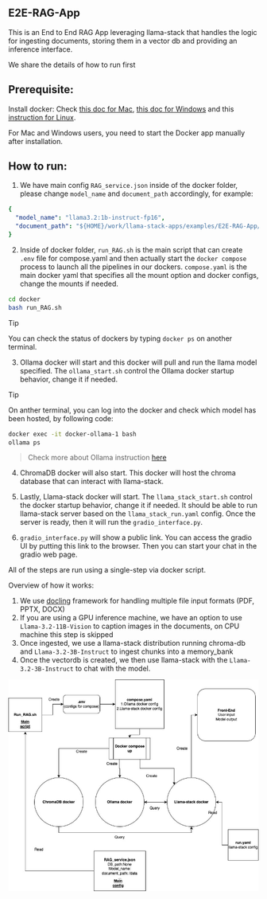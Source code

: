 ## E2E-RAG-App

This is an End to End RAG App leveraging llama-stack that handles the logic for ingesting documents, storing them in a vector db and providing an inference interface.

We share the details of how to run first

## Prerequisite:

Install docker: Check [this doc for Mac](https://docs.docker.com/desktop/setup/install/mac-install/), [this doc for Windows](https://docs.docker.com/desktop/setup/install/windows-install/) and this [instruction for Linux](https://docs.docker.com/engine/install/).

For Mac and Windows users, you need to start the Docker app manually after installation.

## How to run:

1. We have main config `RAG_service.json` inside of the docker folder, please change `model_name` and `document_path` accordingly, for example:

```yaml
{
  "model_name": "llama3.2:1b-instruct-fp16",
  "document_path": "${HOME}/work/llama-stack-apps/examples/E2E-RAG-App/example_data"
}
```

2. Inside of docker folder, `run_RAG.sh` is the main script that can create `.env` file for compose.yaml and then actually start the `docker compose` process to launch all the pipelines in our dockers. `compose.yaml` is the main docker yaml that specifies all the mount option and docker configs, change the mounts if needed.

```bash
cd docker
bash run_RAG.sh
```

> [!TIP]
> You can check the status of dockers by typing `docker ps` on another terminal.

3. Ollama docker will start and this docker will pull and run the llama model specified. The `ollama_start.sh` control the Ollama docker startup behavior, change it if needed.

> [!TIP]
> On anther terminal, you can log into the docker and check which model has been hosted, by following code:

```bash
docker exec -it docker-ollama-1 bash
ollama ps
```

> Check more about Ollama instruction [here](https://github.com/ollama/ollama)

4. ChromaDB docker will also start. This docker will host the chroma database that can interact with llama-stack.

5. Lastly, Llama-stack docker will start. The `llama_stack_start.sh` control the docker startup behavior, change it if needed. It should be able to run llama-stack server based on the  `llama_stack_run.yaml` config. Once the server is ready, then it will run the `gradio_interface.py`.

6. `gradio_interface.py` will show a public link. You can access the gradio UI by putting this link to the browser. Then you can start your chat in the gradio web page.


All of the steps are run using a single-step via docker script.

Overview of how it works:
1. We use [docling](https://github.com/DS4SD/docling) framework for handling multiple file input formats (PDF, PPTX, DOCX)
2. If you are using a GPU inference machine, we have an option to use `Llama-3.2-11B-Vision` to caption images in the documents, on CPU machine this step is skipped
3. Once ingested, we use a llama-stack distribution running chroma-db and `Llama-3.2-3B-Instruct` to ingest chunks into a memory_bank
4. Once the vectordb is created, we then use llama-stack with the `Llama-3.2-3B-Instruct` to chat with the model.

![RAG_workflow](./RAG_workflow.jpg)
